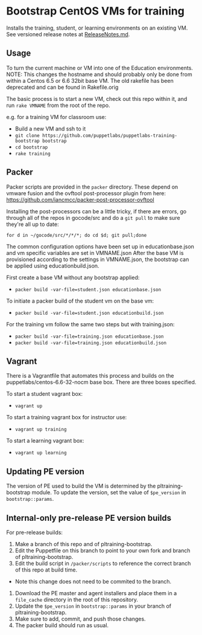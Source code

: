 # Bootstrap CentOS VMs for training
Installs the training, student, or learning environments on an existing VM. See versioned release notes at [ReleaseNotes.md](ReleaseNotes.md).

## Usage
To turn the current machine or VM into one of the Education environments.
NOTE: This changes the hostname and should probably only be done from within a Centos 6.5 or 6.6 32bit base VM.  The old rakefile has been deprecated and can be found in Rakefile.orig

The basic process is to start a new VM, check out this repo within it, and run `rake VMNAME` from the root of the repo.

e.g. for a training VM for classroom use:
- Build a new VM and ssh to it
- `git clone https://github.com/puppetlabs/puppetlabs-training-bootstrap bootstrap`
- `cd bootstrap`
- `rake training`

## Packer
Packer scripts are provided in the `packer` directory. These depend on vmware fusion and the ovftool post-processor plugin from here: https://github.com/iancmcc/packer-post-processor-ovftool

Installing the post-processors can be a little tricky, if there are errors, go through all of the repos in gocode/src and do a `git pull` to make sure they're all up to date:

    for d in ~/gocode/src/*/*/*; do cd $d; git pull;done

The common configuration options have been set up in educationbase.json and vm specific variables are set in VMNAME.json
After the base VM is provisioned according to the settings in VMNAME.json, the bootstrap can be applied using educationbuild.json.

First create a base VM without any bootstrap applied:
- `packer build -var-file=student.json educationbase.json`

To initiate a packer build of the student vm on the base vm:
- `packer build -var-file=student.json educationbuild.json`


For the training vm follow the same two steps but with training.json:
- `packer build -var-file=training.json educationbase.json`
- `packer build -var-file=training.json educationbuild.json`

## Vagrant
There is a Vagrantfile that automates this process and builds on the puppetlabs/centos-6.6-32-nocm base box.
There are three boxes specified.

To start a student vagrant box:
- `vagrant up`

To start a training vagrant box for instructor use:
- `vagrant up training`

To start a learning vagrant box:
- `vagrant up learning`

## Updating PE version
The version of PE used to build the VM is determined by the pltraining-bootstrap module.
To update the version, set the value of `$pe_version` in `bootstrap::params`.

## Internal-only pre-release PE version builds
For pre-release builds:

1. Make a branch of this repo and of pltraining-bootstrap.
1. Edit the Puppetfile on this branch to point to your own fork and branch of pltraining-bootstrap.
1. Edit the build script in `/packer/scripts` to reference the correct branch of this repo at build time.
  * Note this change does not need to be commited to the branch.
1. Download the PE master and agent installers and place them in a `file_cache` directory in the root of this repository.
1. Update the `$pe_version` in `bootstrap::params` in your branch of pltraining-bootstrap.
1. Make sure to add, commit, and push those changes.
1. The packer build should run as usual.
